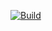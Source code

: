 [![Build](https://github.com/Thiagosnts/configmap-and-secret/actions/workflows/docker-image.yml/badge.svg)](https://github.com/Thiagosnts/configmap-and-secret/actions/workflows/docker-image.yml)